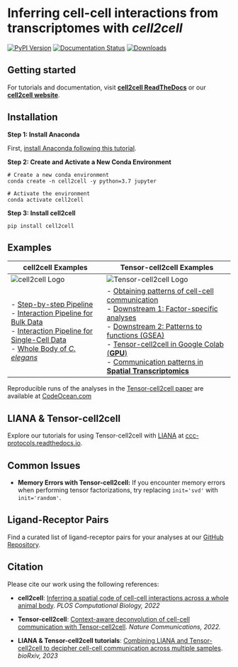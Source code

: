 # Inferring cell-cell interactions from transcriptomes with *cell2cell*
[![PyPI Version][pb]][pypi]
[![Documentation Status](https://readthedocs.org/projects/cell2cell/badge/?version=latest)](https://cell2cell.readthedocs.io/en/latest/?badge=latest)
[![Downloads](https://pepy.tech/badge/cell2cell/month)](https://pepy.tech/project/cell2cell)


[pb]: https://badge.fury.io/py/cell2cell.svg
[pypi]: https://pypi.org/project/cell2cell/

## Getting started
For tutorials and documentation, visit [**cell2cell ReadTheDocs**](https://cell2cell.readthedocs.org/) or our [**cell2cell website**](https://earmingol.github.io/cell2cell).



## Installation

<b>Step 1: Install Anaconda</b>
  
First, [install Anaconda following this tutorial](https://docs.anaconda.com/anaconda/install/).


<b>Step 2: Create and Activate a New Conda Environment</b>

```
# Create a new conda environment
conda create -n cell2cell -y python=3.7 jupyter

# Activate the environment
conda activate cell2cell
```


<b>Step 3: Install cell2cell</b>

```
pip install cell2cell
```


## Examples

| cell2cell Examples | Tensor-cell2cell Examples |
| --- | --- |
| ![cell2cell Logo](https://github.com/earmingol/cell2cell/blob/master/Logo.png?raw=true) | ![Tensor-cell2cell Logo](https://github.com/earmingol/cell2cell/blob/master/LogoTensor.png?raw=true) |
| - [Step-by-step Pipeline](https://github.com/earmingol/cell2cell/blob/master/examples/cell2cell/Toy-Example.ipynb)<br>- [Interaction Pipeline for Bulk Data](https://earmingol.github.io/cell2cell/tutorials/Toy-Example-BulkPipeline)<br>- [Interaction Pipeline for Single-Cell Data](https://earmingol.github.io/cell2cell/tutorials/Toy-Example-SingleCellPipeline)<br>- [Whole Body of *C. elegans*](https://github.com/LewisLabUCSD/Celegans-cell2cell) | - [Obtaining patterns of cell-cell communication](https://earmingol.github.io/cell2cell/tutorials/ASD/01-Tensor-Factorization-ASD/)<br>- [Downstream 1: Factor-specific analyses](https://earmingol.github.io/cell2cell/tutorials/ASD/02-Factor-Specific-ASD/)<br>- [Downstream 2: Patterns to functions (GSEA)](https://earmingol.github.io/cell2cell/tutorials/ASD/03-GSEA-ASD/)<br>- [Tensor-cell2cell in Google Colab (**GPU**)](https://colab.research.google.com/drive/1T6MUoxafTHYhjvenDbEtQoveIlHT2U6_?usp=sharing)<br>- [Communication patterns in **Spatial Transcriptomics**](https://earmingol.github.io/cell2cell/tutorials/Tensor-cell2cell-Spatial/) |

Reproducible runs of the analyses in the [Tensor-cell2cell paper](https://doi.org/10.1038/s41467-022-31369-2) are available at [CodeOcean.com](https://doi.org/10.24433/CO.0051950.v2)

## LIANA & Tensor-cell2cell

Explore our tutorials for using Tensor-cell2cell with [LIANA](https://github.com/saezlab/liana-py) at [ccc-protocols.readthedocs.io](https://ccc-protocols.readthedocs.io/).

## Common Issues

- **Memory Errors with Tensor-cell2cell:** If you encounter memory errors when performing tensor factorizations, try replacing `init='svd'` with `init='random'`.
  
## Ligand-Receptor Pairs
Find a curated list of ligand-receptor pairs for your analyses at our [GitHub Repository](https://github.com/LewisLabUCSD/Ligand-Receptor-Pairs).

## Citation

Please cite our work using the following references:

- **cell2cell**: [Inferring a spatial code of cell-cell interactions across a whole animal body](https://doi.org/10.1371/journal.pcbi.1010715).
  *PLOS Computational Biology, 2022*

- **Tensor-cell2cell**: [Context-aware deconvolution of cell-cell communication with Tensor-cell2cell](https://doi.org/10.1038/s41467-022-31369-2).
  *Nature Communications, 2022.*

- **LIANA & Tensor-cell2cell tutorials**: [Combining LIANA and Tensor-cell2cell to decipher cell-cell communication across multiple samples](https://doi.org/10.1101/2023.04.28.538731).
  *bioRxiv, 2023*